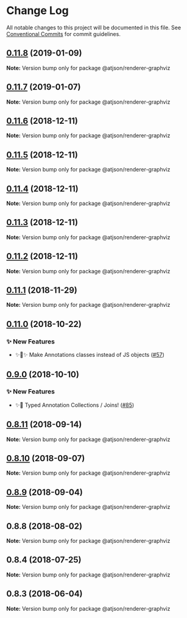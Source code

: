 # Change Log

All notable changes to this project will be documented in this file.
See [Conventional Commits](https://conventionalcommits.org) for commit guidelines.

## [0.11.8](https://github.com/CondeNast-Copilot/atjson/compare/@atjson/renderer-graphviz@0.11.7...@atjson/renderer-graphviz@0.11.8) (2019-01-09)

**Note:** Version bump only for package @atjson/renderer-graphviz





## [0.11.7](https://github.com/CondeNast-Copilot/atjson/compare/@atjson/renderer-graphviz@0.11.6...@atjson/renderer-graphviz@0.11.7) (2019-01-07)

**Note:** Version bump only for package @atjson/renderer-graphviz





## [0.11.6](https://github.com/CondeNast-Copilot/atjson/compare/@atjson/renderer-graphviz@0.11.5...@atjson/renderer-graphviz@0.11.6) (2018-12-11)

**Note:** Version bump only for package @atjson/renderer-graphviz





## [0.11.5](https://github.com/CondeNast-Copilot/atjson/compare/@atjson/renderer-graphviz@0.11.4...@atjson/renderer-graphviz@0.11.5) (2018-12-11)

**Note:** Version bump only for package @atjson/renderer-graphviz





## [0.11.4](https://github.com/CondeNast-Copilot/atjson/compare/@atjson/renderer-graphviz@0.11.3...@atjson/renderer-graphviz@0.11.4) (2018-12-11)

**Note:** Version bump only for package @atjson/renderer-graphviz





## [0.11.3](https://github.com/CondeNast-Copilot/atjson/compare/@atjson/renderer-graphviz@0.11.2...@atjson/renderer-graphviz@0.11.3) (2018-12-11)

**Note:** Version bump only for package @atjson/renderer-graphviz





## [0.11.2](https://github.com/CondeNast-Copilot/atjson/compare/@atjson/renderer-graphviz@0.11.1...@atjson/renderer-graphviz@0.11.2) (2018-12-11)

**Note:** Version bump only for package @atjson/renderer-graphviz


## [0.11.1](https://github.com/CondeNast-Copilot/atjson/compare/@atjson/renderer-graphviz@0.11.0...@atjson/renderer-graphviz@0.11.1) (2018-11-29)

**Note:** Version bump only for package @atjson/renderer-graphviz


## [0.11.0](https://github.com/CondeNast-Copilot/atjson/compare/@atjson/renderer-graphviz@0.9.0...@atjson/renderer-graphviz@0.11.0) (2018-10-22)


### ✨ New Features

* ✨👑✨ Make Annotations classes instead of JS objects ([#57](https://github.com/CondeNast-Copilot/atjson/issues/57))


## [0.9.0](https://github.com/CondeNast-Copilot/atjson/compare/@atjson/renderer-graphviz@0.8.11...@atjson/renderer-graphviz@0.9.0) (2018-10-10)


### ✨ New Features

* ✨🤠 Typed Annotation Collections / Joins! ([#85](https://github.com/CondeNast-Copilot/atjson/issues/85))


## [0.8.11](https://github.com/CondeNast-Copilot/atjson/compare/@atjson/renderer-graphviz@0.8.10...@atjson/renderer-graphviz@0.8.11) (2018-09-14)

**Note:** Version bump only for package @atjson/renderer-graphviz


## [0.8.10](https://github.com/CondeNast-Copilot/atjson/compare/@atjson/renderer-graphviz@0.8.9...@atjson/renderer-graphviz@0.8.10) (2018-09-07)

**Note:** Version bump only for package @atjson/renderer-graphviz


## [0.8.9](https://github.com/CondeNast-Copilot/atjson/compare/@atjson/renderer-graphviz@0.8.8...@atjson/renderer-graphviz@0.8.9) (2018-09-04)

**Note:** Version bump only for package @atjson/renderer-graphviz

## 0.8.8 (2018-08-02)

**Note:** Version bump only for package @atjson/renderer-graphviz


## 0.8.4 (2018-07-25)

**Note:** Version bump only for package @atjson/renderer-graphviz


## 0.8.3 (2018-06-04)

**Note:** Version bump only for package @atjson/renderer-graphviz

